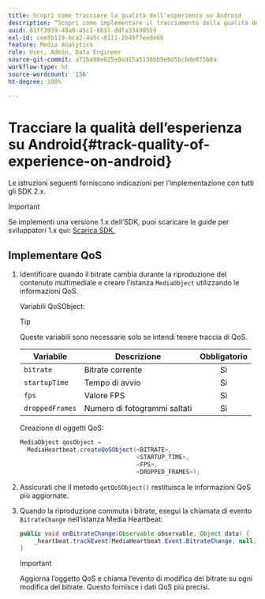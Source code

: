 ```yaml
---
title: Scopri come tracciare la qualità dell’esperienza su Android
description: “Scopri come implementare il tracciamento della qualità dell’esperienza (QoE, QoS) utilizzando Media SDK su Android”.
uuid: 81ff3939-48a6-45c1-8837-ddfa33490559
exl-id: cee8b119-bca2-4a5c-8111-2b49f7eede66
feature: Media Analytics
role: User, Admin, Data Engineer
source-git-commit: a73ba98e025e0a915a5136bb9e0d5bcbde875b0a
workflow-type: ht
source-wordcount: '156'
ht-degree: 100%

---
```


# Tracciare la qualità dell’esperienza su Android{#track-quality-of-experience-on-android}

Le istruzioni seguenti forniscono indicazioni per l’implementazione con tutti gli SDK 2.x.

>[!IMPORTANT]
>
>Se implementi una versione 1.x dell’SDK, puoi scaricare le guide per sviluppatori 1.x qui: [Scarica SDK.](/help/getting-started/download-sdks.md)

## Implementare QoS

1. Identificare quando il bitrate cambia durante la riproduzione del contenuto multimediale e creare l’istanza `MediaObject` utilizzando le informazioni QoS.

   Variabili QoSObject:

   >[!TIP]
   >
   >Queste variabili sono necessarie solo se intendi tenere traccia di QoS.

   | Variabile | Descrizione | Obbligatorio |
   | --- | --- | :---: |
   | `bitrate` | Bitrate corrente | Sì |
   | `startupTime` | Tempo di avvio | Sì |
   | `fps` | Valore FPS | Sì |
   | `droppedFrames` | Numero di fotogrammi saltati | Sì |

   Creazione di oggetti QoS:

   ```java
   MediaObject qosObject =  
     MediaHeartbeat.createQoSObject(<BITRATE>,  
                                    <STARTUP_TIME>,  
                                    <FPS>,  
                                    <DROPPED_FRAMES>);
   ```

1. Assicurati che il metodo `getQoSObject()` restituisca le informazioni QoS più aggiornate.
1. Quando la riproduzione commuta i bitrate, esegui la chiamata di evento `BitrateChange` nell’istanza Media Heartbeat:

   ```java
   public void onBitrateChange(Observable observable, Object data) {  
       _heartbeat.trackEvent(MediaHeartbeat.Event.BitrateChange, null, null);
   }
   ```

   >[!IMPORTANT]
   >
   >Aggiorna l’oggetto QoS e chiama l’evento di modifica del bitrate su ogni modifica del bitrate. Questo fornisce i dati QoS più precisi.
